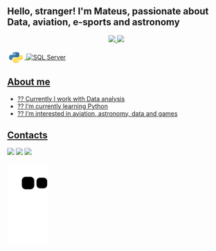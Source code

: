 ## Hello, stranger! I'm Mateus, passionate about Data, aviation, e-sports and astronomy

<div align="center">
  <a href="https://github.com/eumateuscandido">
  <img height="180em" src="https://github-readme-stats.vercel.app/api?username=eumateuscandido&show_icons=true&theme=dark&include_all_commits=true&count_private=true"/>
  <img height="180em" src="https://github-readme-stats.vercel.app/api/top-langs/?username=eumateuscandido&layout=compact&langs_count=7&theme=dark"/>
</div>
 <div style="display: inline_block"><br>
<img align="center" alt="Mateus-Python" height="30" width="40" src="https://raw.githubusercontent.com/devicons/devicon/master/icons/python/python-original.svg">
 <img align="center" alt="SQL Server" height="30" width="40" src="https://cdn.jsdelivr.net/gh/devicons/devicon/icons/microsoftsqlserver/microsoftsqlserver-plain.svg"/>
 
</div>
 
## About me

- ?? Currently I work with Data analysis
- ?? I’m currently learning Python
- ?? I’m interested in aviation, astronomy, data and games

<!--
 ## ??? Tools 
-->


 ## Contacts
 
<div>
  
  <a href="https://instagram.com/_mateuscandido" target="_blank"><img src="https://img.shields.io/badge/-Instagram-%23E4405F?style=for-the-badge&logo=instagram&logoColor=white" target="_blank"></a>
  <a href = "mailto:mateuscandsantos@gmail.com"><img src="https://img.shields.io/badge/-Gmail-%23333?style=for-the-badge&logo=gmail&logoColor=white" target="_blank"></a>
  <a href="https://www.linkedin.com/in/mateuscandido" target="_blank"><img src="https://img.shields.io/badge/-LinkedIn-%230077B5?style=for-the-badge&logo=linkedin&logoColor=white" target="_blank"></a> 
  
<div>
   
![Snake animation](https://github.com/rafaballerini/rafaballerini/blob/output/github-contribution-grid-snake.svg)
